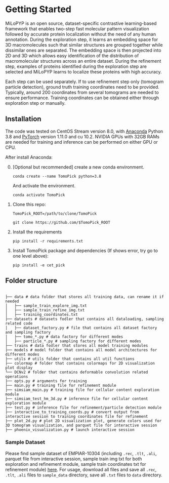 # Getting Started

MiLoPYP is an open source, dataset-specific contrastive learning-based framework that enables two-step fast molecular pattern visualization followed by accurate protein localization without the need of any human annotation. During the exploration step, it learns an embedding space for 3D macromolecules such that similar structures are grouped together while dissimilar ones are separated. The embedding space is then projected into 2D and 3D which allows easy identification of the distribution of macromolecular structures across an entire dataset. During the refinement step, examples of proteins identified during the exploration step are selected and MiLoPYP learns to localize these proteins with high accuracy. 


Each step can be used separately. If to use refinement step only (tomogram particle detection), ground truth training coordinates need to be provided. Typically, around 200 coordinates from several tomograms are needed to ensure performance. Training coordinates can be obtained either through exploration step or manually. 

## Installation

The code was tested on CentOS Stream version 8.0, with [Anaconda](https://www.anaconda.com/download) Python 3.8 and [PyTorch]((http://pytorch.org/)) version 1.11.0 and cu 10.2. NVIDIA GPUs with 32GB RAMs are needed for training and inference can be performed on either GPU or CPU. 

After install Anaconda: 

0. [Optional but recommended] create a new conda environment. 

    ```
    conda create --name TomoPick python=3.8
    ```
    
    And activate the environment.
    
    ```
    conda activate TomoPick
    ```

1. Clone this repo:

    ```
    TomoPick_ROOT=/path/to/clone/TomoPick 
    ```

    ```
    git clone https://github.com/$TomoPick_ROOT
    ```

2. Install the requirements

    ```
    pip install -r requirements.txt
    ```
3. Install TomoPick package and dependencies (If shows error, try go to one level above): 

    ```
    pip install -e cet_pick
    ```
## Folder structure

```

├── data # data folder that stores all training data, can rename it if needed
│   ├── sample_train_explore_img.txt
│   ├── sample_train_refine_img.txt
│   ├── training_coordinates.txt
├── datasets # datasets fodler that contains all dataloading, sampling related code 
│   ├── dataset_factory.py # file that contains all dataset factory and sampling factory 
│   ├── tomo_*.py # data factory for different modes
│   ├── particle_*.py # sampling factory for different modes
├── trains # data fodler that stores all model training modules 
├── models # model folder that contains all model architectures for different modes 
├── utils # utils folder that contains all util functions 
├── colormap # folder that contains colormaps for 2D visualization plot display  
└── DCNv2 # folder that contains deformable convolution related operations 
├── opts.py # arguments for training
├── main.py # training file for refinement module 
├── simsiam_main.py # training file for cellular content exploration module 
├── simsiam_test_hm_3d.py # inference file for cellular content exploration module  
├── test.py # inference file for refinement/particle detection module 
├── interactive_to_training_coords.py # convert output from interactive session to training coordinates file for refinement
├── plot_2d.py # plot 2D visualization plot, generate colors used for 3D tomogram visualization, and parquet file for interactive session  
├── phoenix_visualization.py # launch interactive session 

```

### Sample Dataset
Please find sample dataset of EMPIAR-10304 (including `.rec`, `.tlt`, `.ali`, parquet file from interactive session, sample train img txt for both exploration and refinement module, sample train coordinates txt for refinement module) [here](https://drive.google.com/drive/folders/1roME4QnAAam1q0D8I53WWGbtAS-D80jk?usp=drive_link). For usage, download all files and save all `.rec`, `.tlt`, `.ali` files to `sample_data` directory, save all `.txt` files to `data` directory. 

<!-- For full documentation visit [mkdocs.org](https://www.mkdocs.org). -->

<!-- ## Commands

* `mkdocs new [dir-name]` - Create a new project.
* `mkdocs serve` - Start the live-reloading docs server.
* `mkdocs build` - Build the documentation site.
* `mkdocs -h` - Print help message and exit.

## Project layout

    mkdocs.yml    # The configuration file.
    docs/
        index.md  # The documentation homepage.
        ...       # Other markdown pages, images and other files.
 -->